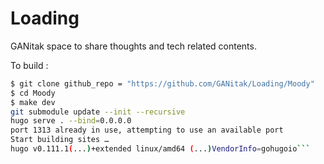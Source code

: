 # Loading
GANitak space to share thoughts and tech related contents.

To build :
```bash
$ git clone github_repo = "https://github.com/GANitak/Loading/Moody"
$ cd Moody
$ make dev 
git submodule update --init --recursive
hugo serve . --bind=0.0.0.0
port 1313 already in use, attempting to use an available port
Start building sites … 
hugo v0.111.1(...)+extended linux/amd64 (...)VendorInfo=gohugoio```

